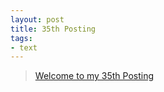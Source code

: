 ```yaml
---
layout: post
title: 35th Posting
tags: 
- text
---
```


> [Welcome to my 35th Posting](https://janghan-kor.tistory.com/208)
